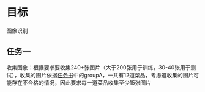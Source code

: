 # 目标
图像识别

## 任务一
收集图象：根据要求要收集240+张图片（⼤于200张⽤于训练，30-40张用于测试），收集的图片依据[任务书]()中的groupA，一共有12道菜品，考虑道收集的图片可能存在不合格的情况，因此要求每一道菜品收集至少15张图片





